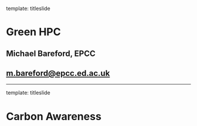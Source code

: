 template: titleslide

# Green HPC
## Michael Bareford, EPCC
## m.bareford@epcc.ed.ac.uk

---

template: titleslide
# Carbon Awareness

